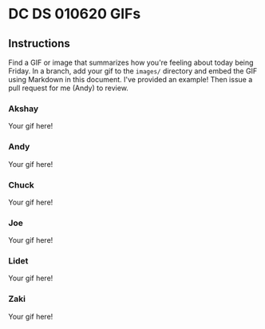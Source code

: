 # DC DS 010620 GIFs

## Instructions

Find a GIF or image that summarizes how you're feeling about today being Friday.  In a branch, add your gif to the `images/` directory and embed the GIF using Markdown in this document.  I've provided an example!  Then issue a pull request for me (Andy) to review.

### Akshay
Your gif here!

### Andy
Your gif here!

### Chuck
Your gif here!

### Joe
Your gif here!

### Lidet
Your gif here!

### Zaki
Your gif here!
